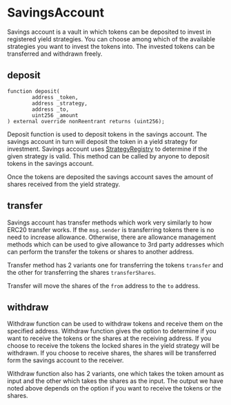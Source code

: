 # SavingsAccount

Savings account is a vault in which tokens can be deposited to invest in registered yield strategies. You can choose among which of the available strategies you want to invest the tokens into. The invested tokens can be transferred and withdrawn freely.

## deposit

```solidity
function deposit(
        address _token,
        address _strategy,
        address _to,
        uint256 _amount
) external override nonReentrant returns (uint256);
```

Deposit function is used to deposit tokens in the savings account. The savings account in turn will deposit the token in a yield strategy for investment. Savings account uses [StrategyRegistry](/contracts/yield/readme.md) to determine if the given strategy is valid. This method can be called by anyone to deposit tokens in the savings account.

Once the tokens are deposited the savings account saves the amount of shares received from the yield strategy.

## transfer

Savings account has transfer methods which work very similarly to how ERC20 transfer works. If the `msg.sender` is transferring tokens there is no need to increase allowance. Otherwise, there are allowance management methods which can be used to give allowance to 3rd party addresses which can perform the transfer the tokens or shares to another address.

Transfer method has 2 variants one for transferring the tokens `transfer` and the other for transferring the shares `transferShares`.

Transfer will move the shares of the `from` address to the `to` address.

## withdraw

Withdraw function can be used to withdraw tokens and receive them on the specified address. Withdraw function gives the option to determine if you want to receive the tokens or the shares at the receiving address. If you choose to receive the tokens the locked shares in the yield strategy will be withdrawn. If you choose to receive shares, the shares will be transferred form the savings account to the receiver.

Withdraw function also has 2 variants, one which takes the token amount as input and the other which takes the shares as the input. The output we have noted above depends on the option if you want to receive the tokens or the shares.